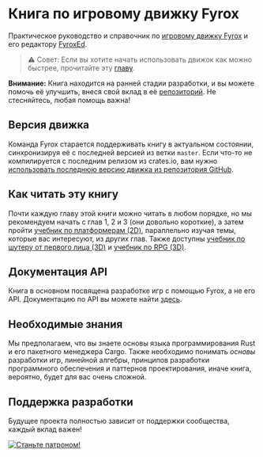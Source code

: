 # Книга по игровому движку Fyrox

Практическое руководство и справочник по [игровому движку Fyrox](https://github.com/FyroxEngine/Fyrox) и его редактору [FyroxEd](https://github.com/FyroxEngine/Fyrox/tree/master/editor).

> ⚠️ Совет: Если вы хотите начать использовать движок как можно быстрее, прочитайте эту [главу](./beginning/scripting.md).

**Внимание:** Книга находится на ранней стадии разработки, и вы можете помочь её улучшить, внеся свой вклад в её [репозиторий](https://github.com/fyrox-book/fyrox-book.github.io). Не стесняйтесь, любая помощь важна!

## Версия движка

Команда Fyrox старается поддерживать книгу в актуальном состоянии, синхронизируя её с последней версией из ветки `master`. Если что-то не компилируется с последним релизом из crates.io, вам нужно [использовать последнюю версию движка из репозитория GitHub](./beginning/scripting.md#using-the-latest-engine-version).

## Как читать эту книгу

Почти каждую главу этой книги можно читать в любом порядке, но мы рекомендуем начать с глав 1, 2 и 3 (они довольно короткие), а затем пройти [учебник по платформерам (2D)](./tutorials/platformer/part1.md), параллельно изучая темы, которые вас интересуют, из других глав. Также доступны [учебник по шутеру от первого лица (3D)](tutorials/fps/tutorial-1/fps-tutorial.md) и [учебник по RPG (3D)](./tutorials/rpg/intro.md).

## Документация API

Книга в основном посвящена разработке игр с помощью Fyrox, а не его API. Документацию по API вы можете найти [здесь](https://docs.rs/fyrox/latest/fyrox/).

## Необходимые знания

Мы предполагаем, что вы знаете основы языка программирования Rust и его пакетного менеджера Cargo. Также необходимо понимать _основы_ разработки игр, линейной алгебры, принципов разработки программного обеспечения и паттернов проектирования, иначе книга, вероятно, будет для вас очень сложной.

## Поддержка разработки

Будущее проекта полностью зависит от поддержки сообщества, каждый вклад важен!

[![Станьте патроном!](https://c5.patreon.com/external/logo/become_a_patron_button.png)](https://www.patreon.com/mrdimas)